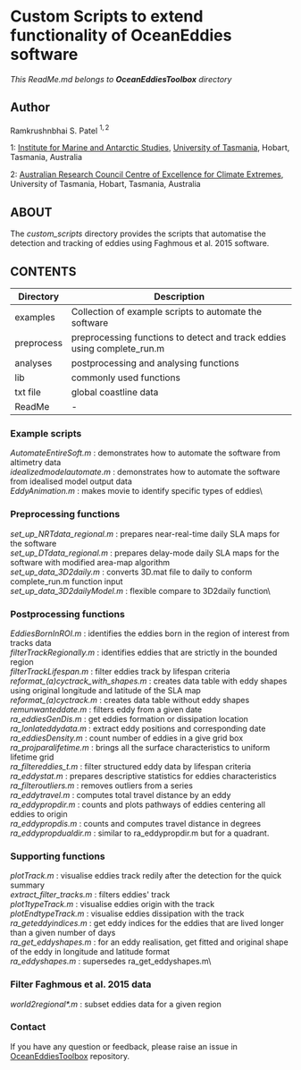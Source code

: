 # Custom Scripts to extend functionality of OceanEddies software
*This ReadMe.md belongs to **OceanEddiesToolbox** directory*

## Author
Ramkrushnbhai S. Patel $^{1,2}$

1: [Institute for Marine and Antarctic Studies](https://www.imas.utas.edu.au), [University of Tasmania](https://www.utas.edu.au), Hobart, Tasmania, Australia

2: [Australian Research Council Centre of Excellence for Climate Extremes](https://climateextremes.org.au), University of Tasmania, Hobart, Tasmania, Australia

## ABOUT
The *custom_scripts* directory provides the scripts that automatise the detection and tracking of eddies using Faghmous et al. 2015 software.  
## CONTENTS
Directory | Description
--------- | ----------
examples | Collection of example scripts to automate the software
preprocess | preprocessing functions to detect and track eddies using complete_run.m
analyses | postprocessing and analysing functions
lib | commonly used functions 
txt file | global coastline data
ReadMe | -

### Example scripts
*AutomateEntireSoft.m* : demonstrates how to automate the software from altimetry data\
*idealizedmodelautomate.m* : demonstrates how to automate the software from idealised model output data\
*EddyAnimation.m* : makes movie to identify specific types of eddies\

### Preprocessing functions
*set_up_NRTdata_regional.m* : prepares near-real-time daily SLA maps for the software\
*set_up_DTdata_regional.m* : prepares delay-mode daily SLA maps for the software with modified area-map algorithm\
*set_up_data_3D2daily.m* : converts 3D.mat file to daily to conform complete_run.m function input\
*set_up_data_3D2dailyModel.m* : flexible compare to 3D2daily function\

### Postprocessing functions
*EddiesBornInROI.m* : identifies the eddies born in the region of interest from tracks data\
*filterTrackRegionally.m* : identifies eddies that are strictly in the bounded region\
*filterTrackLifespan.m* : filter eddies track by lifespan criteria
*reformat_(a)cyctrack_with_shapes.m* : creates data table with eddy shapes using original longitude and latitude of the SLA map\
*reformat_(a)cyctrack.m* : creates data table without eddy shapes\
*remunwanteddate.m* : filters eddy from a given date\
*ra_eddiesGenDis.m* : get eddies formation or dissipation location\
*ra_lonlateddydata.m* : extract eddy positions and corresponding date\
*ra_eddiesDensity.m* : count number of eddies in a give grid box\
*ra_projparalifetime.m* : brings all the surface characteristics to uniform lifetime grid\
*ra_filtereddies_t.m* : filter structured eddy data by lifespan criteria\
*ra_eddystat.m* : prepares descriptive statistics for eddies characteristics\
*ra_filteroutliers.m* : removes outliers from a series\
*ra_eddytravel.m* : computes total travel distance by an eddy\
*ra_eddypropdir.m* : counts and plots pathways of eddies centering all eddies to origin\
*ra_eddypropdis.m* : counts and computes travel distance in degrees 
*ra_eddypropdualdir.m* : similar to ra_eddypropdir.m but for a quadrant.
### Supporting functions
*plotTrack.m* : visualise eddies track redily after the detection for the quick summary\
*extract_filter_tracks.m* : filters eddies' track\
*plot1typeTrack.m* : visualise eddies origin with the track\
*plotEndtypeTrack.m* : visualise eddies dissipation with the track\
*ra_geteddyindices.m* : get eddy indices for the eddies that are lived longer than a given number of days\
*ra_get_eddyshapes.m* : for an eddy realisation, get fitted and original shape of the eddy in longitude and latitude format\
*ra_eddyshapes.m* : supersedes ra_get_eddyshapes.m\

### Filter Faghmous et al. 2015 data
*world2regional\*.m* : subset eddies data for a given region




### Contact
If you have any question or feedback, please raise an issue in [OceanEddiesToolbox](https://github.com/rampatels/OceanEddiesToolbox.git) repository.